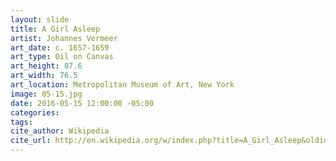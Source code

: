 ```yaml
---
layout: slide
title: A Girl Asleep
artist: Johannes Vermeer
art_date: c. 1657-1659
art_type: Oil on Canvas
art_height: 87.6
art_width: 76.5
art_location: Metropolitan Museum of Art, New York
image: 05-15.jpg
date: 2016-05-15 12:00:00 -05:00
categories:
tags:
cite_author: Wikipedia
cite_url: http://en.wikipedia.org/w/index.php?title=A_Girl_Asleep&oldid=587024379
---
```


